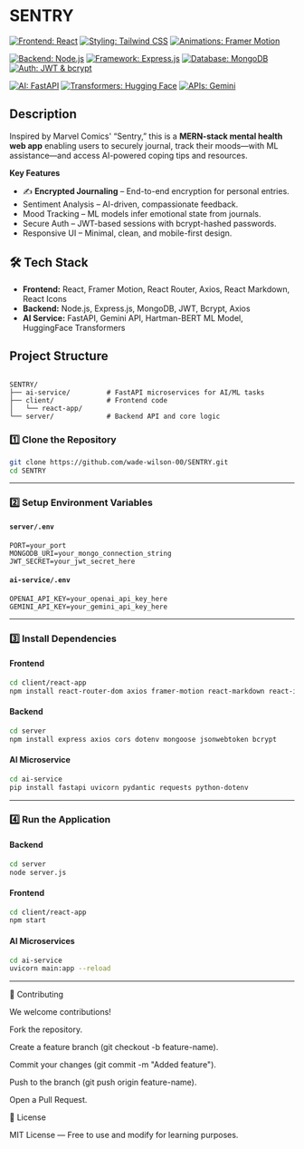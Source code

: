 
# SENTRY

[![Frontend: React](https://img.shields.io/badge/Frontend-React-blue)](https://reactjs.org)
[![Styling: Tailwind CSS](https://img.shields.io/badge/Styling-Tailwind%20CSS-teal)](https://tailwindcss.com)
[![Animations: Framer Motion](https://img.shields.io/badge/Animations-Framer%20Motion-lightgrey)](https://www.framer.com/motion/)

[![Backend: Node.js](https://img.shields.io/badge/Backend-Node.js-green)](https://nodejs.org)
[![Framework: Express.js](https://img.shields.io/badge/Framework-Express.js-lightgrey)](https://expressjs.com)
[![Database: MongoDB](https://img.shields.io/badge/Database-MongoDB-darkgreen)](https://www.mongodb.com)
[![Auth: JWT & bcrypt](https://img.shields.io/badge/Auth-JWT%20%26%20bcrypt-orange)](https://jwt.io)

[![AI: FastAPI](https://img.shields.io/badge/AI-FastAPI-blue)](https://fastapi.tiangolo.com)
[![Transformers: Hugging Face](https://img.shields.io/badge/Transformers-Hugging%20Face-purple)](https://huggingface.co/transformers)
[![APIs: Gemini](https://img.shields.io/badge/API-Gemini--)](https://developers.google.com/)

## Description

Inspired by Marvel Comics' “Sentry,” this is a **MERN-stack mental health web app** enabling users to securely journal, track their moods—with ML assistance—and access AI-powered coping tips and resources.

**Key Features**  
- ✍️ **Encrypted Journaling** – End-to-end encryption for personal entries.  
-  Sentiment Analysis – AI-driven, compassionate feedback.  
-  Mood Tracking – ML models infer emotional state from journals.  
-  Secure Auth – JWT-based sessions with bcrypt-hashed passwords.  
-  Responsive UI – Minimal, clean, and mobile-first design.

## 🛠 Tech Stack
- **Frontend:** React, Framer Motion, React Router, Axios, React Markdown, React Icons  
- **Backend:** Node.js, Express.js, MongoDB, JWT, Bcrypt, Axios  
- **AI Service:** FastAPI, Gemini API, Hartman-BERT ML Model, HuggingFace Transformers

## Project Structure

```

SENTRY/
├── ai-service/         # FastAPI microservices for AI/ML tasks
├── client/             # Frontend code
│   └── react-app/
└── server/             # Backend API and core logic

````
### 1️⃣ Clone the Repository
```bash
git clone https://github.com/wade-wilson-00/SENTRY.git
cd SENTRY
```

---

### 2️⃣ Setup Environment Variables

#### `server/.env`
```
PORT=your_port
MONGODB_URI=your_mongo_connection_string
JWT_SECRET=your_jwt_secret_here
```

#### `ai-service/.env`
```
OPENAI_API_KEY=your_openai_api_key_here
GEMINI_API_KEY=your_gemini_api_key_here
```

---

### 3️⃣ Install Dependencies

#### Frontend
```bash
cd client/react-app
npm install react-router-dom axios framer-motion react-markdown react-icons
```

#### Backend
```bash
cd server
npm install express axios cors dotenv mongoose jsonwebtoken bcrypt
```

#### AI Microservice
```bash
cd ai-service
pip install fastapi uvicorn pydantic requests python-dotenv
```

---

### 4️⃣ Run the Application

#### Backend
```bash
cd server
node server.js
```

#### Frontend
```bash
cd client/react-app
npm start
```

#### AI Microservices
```bash
cd ai-service
uvicorn main:app --reload
```

---
🤝 Contributing

We welcome contributions!

Fork the repository.

Create a feature branch (git checkout -b feature-name).

Commit your changes (git commit -m "Added feature").

Push to the branch (git push origin feature-name).

Open a Pull Request.



📜 License

MIT License — Free to use and modify for learning purposes.




    
    
   
   
